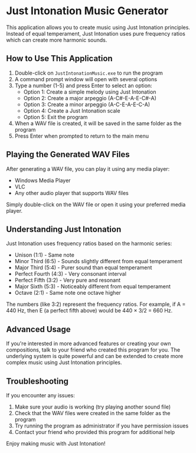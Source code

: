 # Just Intonation Music Generator

This application allows you to create music using Just Intonation principles. 
Instead of equal temperament, Just Intonation uses pure frequency ratios which 
can create more harmonic sounds.

## How to Use This Application

1. Double-click on `JustIntonationMusic.exe` to run the program
2. A command prompt window will open with several options
3. Type a number (1-5) and press Enter to select an option:
   - Option 1: Create a simple melody using Just Intonation
   - Option 2: Create a major arpeggio (A-C#-E-A-E-C#-A)
   - Option 3: Create a minor arpeggio (A-C-E-A-E-C-A)
   - Option 4: Create a Just Intonation scale
   - Option 5: Exit the program
4. When a WAV file is created, it will be saved in the same folder as the program
5. Press Enter when prompted to return to the main menu

## Playing the Generated WAV Files

After generating a WAV file, you can play it using any media player:
- Windows Media Player
- VLC
- Any other audio player that supports WAV files

Simply double-click on the WAV file or open it using your preferred media player.

## Understanding Just Intonation

Just Intonation uses frequency ratios based on the harmonic series:
- Unison (1:1) - Same note
- Minor Third (6:5) - Sounds slightly different from equal temperament
- Major Third (5:4) - Purer sound than equal temperament
- Perfect Fourth (4:3) - Very consonant interval
- Perfect Fifth (3:2) - Very pure and resonant
- Major Sixth (5:3) - Noticeably different from equal temperament
- Octave (2:1) - Same note one octave higher

The numbers (like 3:2) represent the frequency ratios. For example, 
if A = 440 Hz, then E (a perfect fifth above) would be 440 × 3/2 = 660 Hz.

## Advanced Usage

If you're interested in more advanced features or creating your own compositions,
talk to your friend who created this program for you. The underlying system is
quite powerful and can be extended to create more complex music using Just Intonation
principles.

## Troubleshooting

If you encounter any issues:

1. Make sure your audio is working (try playing another sound file)
2. Check that the WAV files were created in the same folder as the program
3. Try running the program as administrator if you have permission issues
4. Contact your friend who provided this program for additional help

Enjoy making music with Just Intonation!